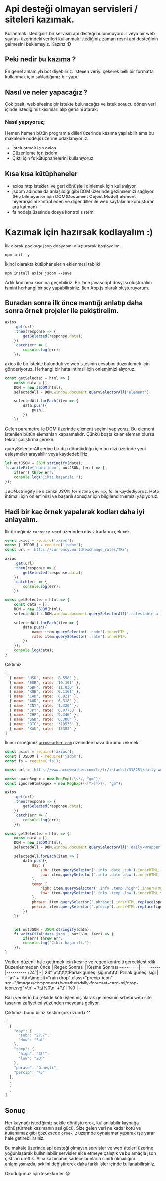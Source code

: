 # Api desteği olmayan servisleri / siteleri kazımak.

Kullanmak istediğiniz bir servisin api desteği bulunmuyordur veya bir web sayfası üzerindeki verileri kullanmak istediğiniz zaman resmi api desteğinin gelmesini beklemeyiz. Kazırız :D

## Peki nedir bu kazıma ?
En genel anlamıyla bot diyebiliriz. İstenen veriyi çekerek belli bir formatta kullanmak için sakladığımız bir yapı.

## Nasıl ve neler yapacağız ?
Çok basit, web sitesine bir istekte bulunacağız ve istek sonucu dönen veri içinde istediğimiz kısımları alıp gerisini atarak. 
### Nasıl yapıyoruz;
Hemen hemen bütün programla dilleri üzerinde kazıma yapılabilir ama bu makalede node.js üzerine odaklanıyoruz.
* İstek atmak için axios
* Düzenleme için jsdom
* Çıktı için fs kütüphanelerini kullanıyoruz.

## Kısa kısa kütüphaneler
* axios http istekleri ve geri dönüşleri dinlemek için kullanılıyor.
* jsdom adından da anlaşıldığı gibi DOM üzerinde gezinmemizi sağlıyor. (Hiç bilmeyenler için DOM(Document Object Model) element hiyerarşisini kontrol eden ve diğer diller ile web sayfalarını konuşturan ara katman)
* fs nodejs üzerinde dosya kontrol sistemi

# Kazımak için hazırsak kodlayalım :)
İlk olarak package.json dosyasını oluşturarak başlayalım.
```
npm init -y
```
İkinci olarakta kütüphanelerin eklenmesi tabiiki
```
npm install axios jsdom --save
```
Artık kodlama kısmına geçebiliriz. Bir tane javascript dosyası oluşturalım ismini herhangi bir şey yapabilirsiniz. Ben App.js olarak oluşturuyorum.

## Buradan sonra ilk önce mantığı anlatıp daha sonra örnek projeler ile pekiştirelim.
```javascript
axios
    .get(url)
    .then(response => {
        getSelected(response.data); 
    })
    .catch(err => {
        console.log(err);
    });
```
axios ile bir istekte bulunduk ve web sitesinin cevabını düzenlemek için gönderiyoruz. Herhangi bir hata ihtimali için önlemimizi alıyoruz.
```javascript
const getSelected = html => {
    const data = [],
    DOM = new JSDOM(html),
    selectedAll = DOM.window.document.querySelectorAll('element');

    selectedAll.forEach(item => {
        data.push({
            push...
        })
    })
```
Gelen parametre ile DOM üzerinde element seçimi yapıyoruz. Bu element istenilen bütün elemanları kapsamalıdır. Çünkü boşta kalan eleman olursa tekrar çalıştırma gerekir.

querySelectorAll geriye bir dizi döndürdüğü için bu dizi üzerinde yeni eşleşmeler arayabilir veya kaydedebiliriz.
```javascript
let outJSON = JSON.stringify(data);
fs.writeFile('data.json', outJSON, (err) => {
    if(err) throw err;
    console.log("Çıktı başarılı.");
});
```
JSON.stringify ile dizimizi JSON formatına çevirip, fs ile kaydediyoruz. Hata ihtimali için önlemimizi ve başarılı sonuçlar için bilgilendirmemizi yapıyoruz.

## Hadi bir kaç örnek yapalarak kodları daha iyi anlayalım.

İlk örneğimiz ``currency.word`` üzerinden döviz kurlarını çekmek.
```javascript
const axios = require('axios');
const { JSDOM } = require('jsdom');
const url = 'https://currency.world/exchange_rates/TRY';

axios
    .get(url)
    .then(response => {
        getSelected(response.data);
    })
    .catch(err => {
        console.log(err);
    })

const getSelected = html => {
    const data = [],
    DOM = new JSDOM(html),
    selectedAll = DOM.window.document.querySelectorAll('.ratestable a');

    selectedAll.forEach(item => {
        data.push({
            name: item.querySelector('.code').innerHTML,
            rate: item.querySelector('.rate').innerHTML
        })
    });
    console.log(data);
}
```
Çıktımız.
```javascript
[
  { name: 'USD', rate: '8.558' },
  { name: 'EUR', rate: '10.101' },
  { name: 'GBP', rate: '11.830' },
  { name: 'RUB', rate: '0.1161' },
  { name: 'CAD', rate: '6.821' },
  { name: 'AUD', rate: '6.318' },
  { name: 'CNY', rate: '1.320' },
  { name: 'JPY', rate: '0.07753' },
  { name: 'CHF', rate: '9.346' },
  { name: 'SGD', rate: '6.300' },
  { name: 'BTC', rate: '318535' },
  { name: 'XAU', rate: '15382' }
]
```
İkinci örneğimiz [``accuweather.com``](https://www.accuweather.com/) üzerinden hava durumu çekmek.
```javascript
const axios = require('axios');
const { JSDOM } = require('jsdom');
const fs = require('fs');

const url = 'https://www.accuweather.com/tr/tr/istanbul/318251/daily-weather-forecast/318251';

const spaceRegex = new RegExp(/\s*/, "gm");
const ignoreHtmlRegex = new RegExp(/<[^>]*>?/, "gm");

axios
    .get(url)
    .then(response => {
        getSelected(response.data); 
    })
    .catch(err => {
        console.log(err);
    });

const getSelected = html => {
    const data = [],
    DOM = new JSDOM(html),
    selectedAll = DOM.window.document.querySelectorAll('.daily-wrapper');

    selectedAll.forEach(item => {
        data.push({
            day: {
                sub: item.querySelector('.info .date .sub').innerHTML,
                dow: item.querySelector('.info .date .dow').innerHTML,
            },
            temp: {
                high: item.querySelector('.info .temp .high').innerHTML,
                low: item.querySelector('.info .temp .low').innerHTML.slice(1),
            },
            phrase: item.querySelector('.phrase').innerHTML.replace(spaceRegex,''),
            percip: item.querySelector('.precip').innerHTML.replace(ignoreHtmlRegex, '').replace(spaceRegex,'')
        })
    })


    let outJSON = JSON.stringify(data);
    fs.writeFile('data.json', outJSON, (err) => {
        if(err) throw err;
        console.log("Çıktı başarılı.");
    });
}
```
Verileri düzenli hale getirmek için kesme ve regex kontrolü gerçekleştirdik.
Düzenlenmeden Önce | Regex Sonrası | Kesme Sonrası
----------|----------|----------
/24°| - | 24°
\n\t\t\t\tParlak güneş ışığı\n\t\t\t| Parlak güneş ışığı | -
'\n' + '\t\t<\img alt="rain drop" class="precip-icon" src="/images/components/weather/daily-forecast-card-nfl/drop-icon.svg">\n' +'\t\t%0\n' +'\t'| %0 | -

Bazı verilerin bu şekilde kötü işlenmiş olarak gelmesinin sebebi web site tasarımı zafiyetleri yüzünden meydana geliyor. 

Çıktımız. bunu biraz kestim çok uzundu ^^
```javascript
[
  {
    "day": {
      "sub": "27.7",
      "dow": "Sal"
    },
    "temp": {
      "high": "32°",
      "low": "23°"
    },
    "phrase": "Güneşli",
    "percip": "%0"
  },
  .
  .
  .
]
```
## Sonuç
Her kaynağı istediğimiz şekile dönüştürerek, kullanılabilir kaynağa dönüştürmek kazımanın asıl gücü. Size gelen veri ne kadar kötü ve kullanılmaz gibi gözüksede ``örnek 2`` üzerinde oynalamar yaparak işe yarar hale getirebilirsiniz.

Bu makale üzerinde api desteği olmayan servisler ve web siteleri üzerine yoğunlaşarak kullanılabilir servisler elde etmeye çalıştık ve bu amaçla json çıktıları ürettik. Ama kazımanın sadece bunlarla sınırlı olmadığını anlamışsınızdır, şeklini değiştirerek daha farklı işler içinde kullanabilirsiniz.


Okuduğunuz için teşekkürler :joy:
